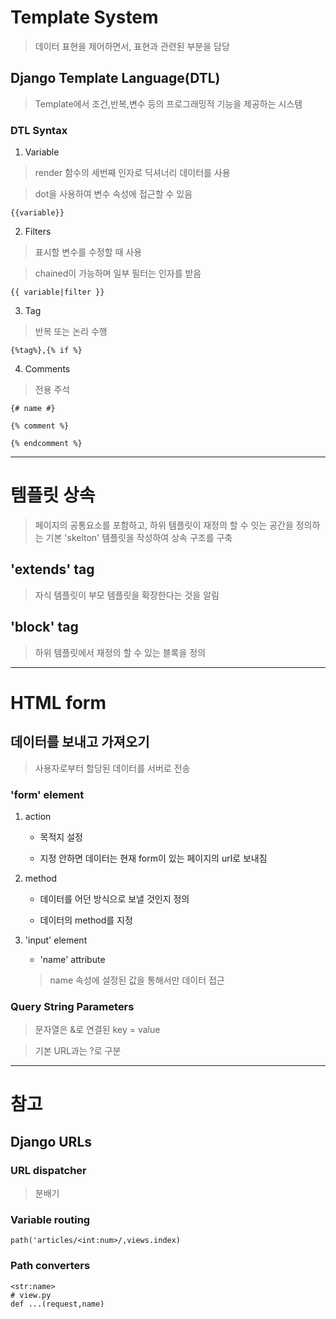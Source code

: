 # Template System

> 데이터 표현을 제어하면서, 표현과 관련된 부분을 담당

## Django Template Language(DTL)

> Template에서 조건,반복,변수 등의 프로그래밍적 기능을 제공하는 시스템

### DTL Syntax

1. Variable

> render 함수의 세번째 인자로 딕셔너리 데이터를 사용

> dot을 사용하여 변수 속성에 접근할 수 있음

``{{variable}}``

2. Filters

> 표시할 변수를 수정할 때 사용

> chained이 가능하며 일부 필터는 인자를 받음

``{{ variable|filter }}``

3. Tag

> 반복 또는 논리 수행

``{%tag%},{% if %}``

4. Comments

> 전용 주석

``{# name #}``

```
{% comment %}

{% endcomment %}
```

---

# 템플릿 상속

> 페이지의 공통요소를 포함하고, 하위 템플릿이 재정의 할 수 잇는 공간을 정의하는 기본 'skelton' 템플릿을 작성하여 상속 구조를 구축

## 'extends' tag

> 자식 템플릿이 부모 템플릿을 확장한다는 것을 알림

## 'block' tag

> 하위 템플릿에서 재정의 할 수 있는 블록을 정의

---

# HTML form

## 데이터를 보내고 가져오기

> 사용자로부터 할당된 데이터를 서버로 전송

### 'form' element

1. action
    
    - 목적지 설정

    - 지정 안하면 데이터는 현재 form이 있는 페이지의 url로 보내짐 
    
2. method

    - 데이터를 어던 방식으로 보낼 것인지 정의

    - 데이터의 method를 지정

3. 'input' element

    - 'name' attribute

    > name 속성에 설정된 값을 통해서만 데이터 접근

### Query String Parameters

> 문자열은 &로 연결된 key = value

> 기본 URL과는 ?로 구분

---

# 참고

## Django URLs

### URL dispatcher

> 분배기

### Variable routing

``path('articles/<int:num>/,views.index)``

### Path converters

```
<str:name>
# view.py
def ...(request,name)
```
